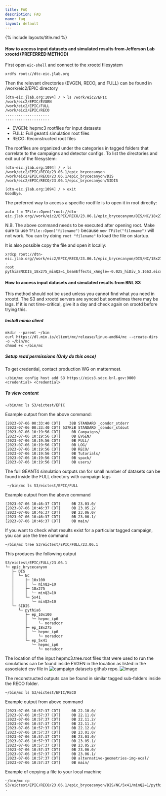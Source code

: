 ```yaml
---
title: FAQ
description: FAQ
name: faq
layout: default
---
```


{% include layouts/title.md %}

#### How to access input datasets and simulated results from Jefferson Lab xrootd (PREFERRED METHOD)
First open `eic-shell` and connect to the xrootd filesystem
```
xrdfs root://dtc-eic.jlab.org
```
Then the relevant directories (EVGEN, RECO, and FULL) can be found in /work/eic2/EPIC directory
```
[dtn-eic.jlab.org:1094] / > ls /work/eic2/EPIC
/work/eic2/EPIC/EVGEN
/work/eic2/EPIC/FULL
/work/eic2/EPIC/RECO
....................
....................
```
- EVGEN: hepmc3 rootfiles for input datasets
- FULL: Full geant4 simulation root files 
- RECO: Reconstructed root files 

The rootfiles are organized under the categories in tagged folders that correlate to the campaigns and detector configs. To list the directories and exit out of the filesystem:
```
[dtn-eic.jlab.org:1094] / > ls /work/eic2/EPIC/RECO/23.06.1/epic_brycecanyon
/work/eic2/EPIC/RECO/23.06.1/epic_brycecanyon/DIS
/work/eic2/EPIC/RECO/23.06.1/epic_brycecanyon/SIDIS

[dtn-eic.jlab.org:1094] / > exit
Goodbye.
```
The preferred way to access a specific rootfile is to open it in root directly:
```
auto f = TFile::Open("root://dtn-eic.jlab.org//work/eic2/EPIC/RECO/23.06.1/epic_brycecanyon/DIS/NC/18x275/minQ2=1/pythia8NCDIS_18x275_minQ2=1_beamEffects_xAngle=-0.025_hiDiv_5.1663.eicrecon.tree.edm4eic.root")
```
N.B. The above command needs to be executed after opening root. Make sure to use `TFile::Open("filename")` because `new TFile("filename")` will not work. You can try doing `root "filename"` to load the file on startup. 

It is also possible copy the file and open it locally:
```
xrdcp root://dtn-eic.jlab.org//work/eic2/EPIC/RECO/23.06.1/epic_brycecanyon/DIS/NC/18x275/minQ2=1/pythia8NCDIS_18x275_minQ2=1_beamEffects_xAngle=-0.025_hiDiv_5.1663.eicrecon.tree.edm4eic.root .
root pythia8NCDIS_18x275_minQ2=1_beamEffects_xAngle=-0.025_hiDiv_5.1663.eicrecon.tree.edm4eic.root
```


#### How to access input datasets and simulated results from BNL S3
This method should not be used unless you cannot find what you need in xrootd. The S3 and xrootd servers are synced but sometimes there may be lags. If it is not time-critical, give it a day and check again on xrootd before trying this.
##### Install minio client 
```
mkdir --parent ~/bin
curl https://dl.min.io/client/mc/release/linux-amd64/mc --create-dirs -o ~/bin/mc
chmod +x ~/bin/mc
```
##### Setup read permissions (Only do this once)
To get credential, contact production WG on mattermost. 
```
~/bin/mc config host add S3 https://eics3.sdcc.bnl.gov:9000 <credential> <credential>
```
##### To view content
```
~/bin/mc ls S3/eictest/EPIC 
```
Example output from the above command:
```
[2023-07-06 00:33:40 CDT]    38B STANDARD _condor_stderr
[2023-07-06 00:33:40 CDT] 537KiB STANDARD _condor_stdout
[2023-07-06 10:19:56 CDT]     0B Campaigns/
[2023-07-06 10:19:56 CDT]     0B EVGEN/
[2023-07-06 10:19:56 CDT]     0B FULL/
[2023-07-06 10:19:56 CDT]     0B LOG/
[2023-07-06 10:19:56 CDT]     0B RECO/
[2023-07-06 10:19:56 CDT]     0B Tutorials/
[2023-07-06 10:19:56 CDT]     0B spack/
[2023-07-06 10:19:56 CDT]     0B users/
```
The full GEANT4 simulation outputs ran for small number of datasets can be found inside the FULL directory with campaign tags
```
 ~/bin/mc ls S3/eictest/EPIC/FULL
```
Example output from the above command
```
[2023-07-06 10:46:37 CDT]     0B 23.03.0/
[2023-07-06 10:46:37 CDT]     0B 23.05.2/
[2023-07-06 10:46:37 CDT]     0B 23.06.0/
[2023-07-06 10:46:37 CDT]     0B 23.06.1/
[2023-07-06 10:46:37 CDT]     0B main/
```
If you want to check what results exist for a particular tagged campaign, you can use the tree command
```
~/bin/mc tree S3/eictest/EPIC/FULL/23.06.1
```
This produces the following output
```
S3/eictest/EPIC/FULL/23.06.1
└─ epic_brycecanyon
   ├─ DIS
   │  └─ NC
   │     ├─ 10x100
   │     │  └─ minQ2=10
   │     ├─ 18x275
   │     │  └─ minQ2=10
   │     └─ 5x41
   │        └─ minQ2=10
   └─ SIDIS
      └─ pythia6
         ├─ ep_10x100
         │  └─ hepmc_ip6
         │     └─ noradcor
         ├─ ep_18x275
         │  └─ hepmc_ip6
         │     └─ noradcor
         └─ ep_5x41
            └─ hepmc_ip6
               └─ noradcor
```

The location of the input hepmc3.tree.root files that were used to run the simulations can be found inside EVGEN in the location as listed in the associated csv file in ![campaign datasets](https://github.com/eic/simulation_campaign_datasets) github repo. 
![image](https://github.com/eic/epic-prod/assets/7409132/e282c9ee-a17e-488c-8793-ea52d29eb562)

The reconstructed outputs can be found in similar tagged sub-folders inside the RECO folder.
```
~/bin/mc ls S3/eictest/EPIC/RECO
```
Example output from above command
```
[2023-07-06 10:57:37 CDT]     0B 22.10.0/
[2023-07-06 10:57:37 CDT]     0B 22.11.0/
[2023-07-06 10:57:37 CDT]     0B 22.11.2/
[2023-07-06 10:57:37 CDT]     0B 22.11.3/
[2023-07-06 10:57:37 CDT]     0B 22.12.0/
[2023-07-06 10:57:37 CDT]     0B 23.01.0/
[2023-07-06 10:57:37 CDT]     0B 23.03.0/
[2023-07-06 10:57:37 CDT]     0B 23.05.1/
[2023-07-06 10:57:37 CDT]     0B 23.05.2/
[2023-07-06 10:57:37 CDT]     0B 23.06.0/
[2023-07-06 10:57:37 CDT]     0B 23.06.1/
[2023-07-06 10:57:37 CDT]     0B alternative-geometries-img-ecal/
[2023-07-06 10:57:37 CDT]     0B main/
```
Example of copying a file to your local machine
```
~/bin/mc cp S3/eictest/EPIC/RECO/23.06.1/epic_brycecanyon/DIS/NC/5x41/minQ2=1/pythia8NCDIS_5x41_minQ2=1_beamEffects_xAngle=-0.025_hiDiv_vtxfix_5.0386.eicrecon.tree.edm4eic.root .
```


    
    







